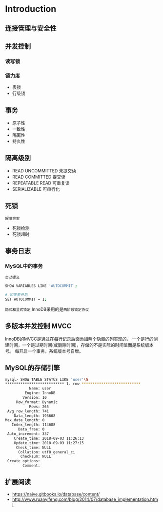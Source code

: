 # Introduction

## 连接管理与安全性

## 并发控制

### 读写锁

### 锁力度

- 表锁
- 行级锁

## 事务

- 原子性
- 一致性
- 隔离性
- 持久性

## 隔离级别

- READ UNCOMMITTED 未提交读
- READ COMMITTED 提交读
- REPEATABLE READ 可重复读
- SERIALIZABLE 可串行化

## 死锁

`解决方案`
- 死锁检测
- 死锁超时

## 事务日志

### MySQL中的事务

`自动提交`

```bash
SHOW VARIABLES LIKE 'AUTOCOMMIT';

# 如果要开启
SET AUTOCOMMIT = 1;
```

`隐式和显式锁定`
InnoDB采用的是`两阶段锁定协议`

## 多版本并发控制 MVCC

InnoDB的MVCC是通过在每行记录后面添加两个隐藏的列实现的，
一个是行的创建时间，一个是过期时间(或删除时间)，存储的不是实际的时间值而是系统版本号。
每开启一个事务，系统版本号自增。


## MySQL的存储引擎

```bash
mysql> SHOW TABLE STATUS LIKE 'user'\G
*************************** 1. row ***************************
           Name: user
         Engine: InnoDB
        Version: 10
     Row_format: Dynamic
           Rows: 265
 Avg_row_length: 741
    Data_length: 196608
Max_data_length: 0
   Index_length: 114688
      Data_free: 0
 Auto_increment: 337
    Create_time: 2018-09-03 11:26:13
    Update_time: 2018-09-03 11:27:15
     Check_time: NULL
      Collation: utf8_general_ci
       Checksum: NULL
 Create_options:
        Comment:
```

## 扩展阅读

- https://naive.gitbooks.io/database/content/
- http://www.ruanyifeng.com/blog/2014/07/database_implementation.html
